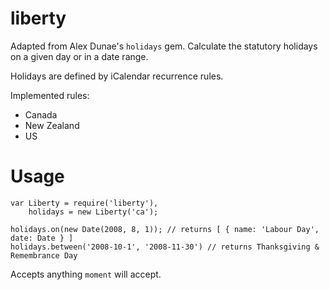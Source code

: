 liberty
=======

Adapted from Alex Dunae's `holidays` gem. Calculate the statutory holidays on a given day or in a date range.

Holidays are defined by iCalendar recurrence rules.

Implemented rules:

* Canada
* New Zealand
* US
 
Usage
=====

    var Liberty = require('liberty'),
        holidays = new Liberty('ca');

    holidays.on(new Date(2008, 8, 1)); // returns [ { name: 'Labour Day', date: Date } ]
    holidays.between('2008-10-1', '2008-11-30') // returns Thanksgiving & Remembrance Day

Accepts anything `moment` will accept.
